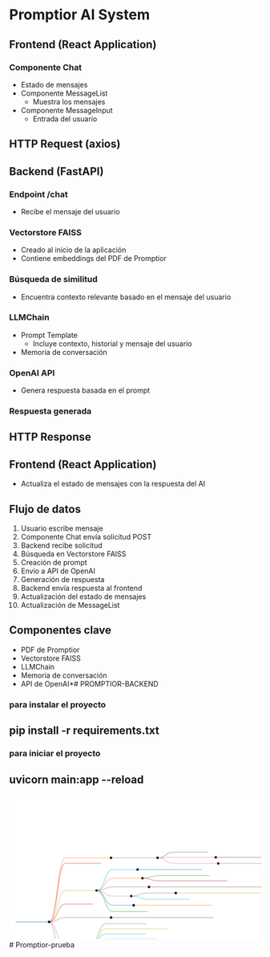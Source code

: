 # Promptior AI System

## Frontend (React Application)
### Componente Chat
- Estado de mensajes
- Componente MessageList
  - Muestra los mensajes
- Componente MessageInput
  - Entrada del usuario

## HTTP Request (axios)

## Backend (FastAPI)
### Endpoint /chat
- Recibe el mensaje del usuario
### Vectorstore FAISS
- Creado al inicio de la aplicación
- Contiene embeddings del PDF de Promptior
### Búsqueda de similitud
- Encuentra contexto relevante basado en el mensaje del usuario
### LLMChain
- Prompt Template
  - Incluye contexto, historial y mensaje del usuario
- Memoria de conversación
### OpenAI API
- Genera respuesta basada en el prompt
### Respuesta generada

## HTTP Response

## Frontend (React Application)
- Actualiza el estado de mensajes con la respuesta del AI

## Flujo de datos
1. Usuario escribe mensaje
2. Componente Chat envía solicitud POST
3. Backend recibe solicitud
4. Búsqueda en Vectorstore FAISS
5. Creación de prompt
6. Envío a API de OpenAI
7. Generación de respuesta
8. Backend envía respuesta al frontend
9. Actualización del estado de mensajes
10. Actualización de MessageList

## Componentes clave
- PDF de Promptior
- Vectorstore FAISS
- LLMChain
- Memoria de conversación
- API de OpenAI*# PROMPTIOR-BACKEND



### para instalar el proyecto

## pip install -r requirements.txt



### para iniciar el proyecto 

 ## uvicorn main:app --reload    






![Diagrama de Funcionamiento del Sistema Promptior AI](./mapa.svg)# Promptior-prueba
